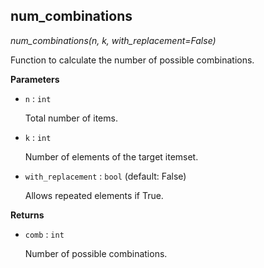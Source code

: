 ## num_combinations



*num_combinations(n, k, with_replacement=False)*

Function to calculate the number of possible combinations.

**Parameters**


- `n` : `int`

    Total number of items.

- `k` : `int`

    Number of elements of the target itemset.

- `with_replacement` : `bool` (default: False)

    Allows repeated elements if True.

**Returns**


- `comb` : `int`

    Number of possible combinations.